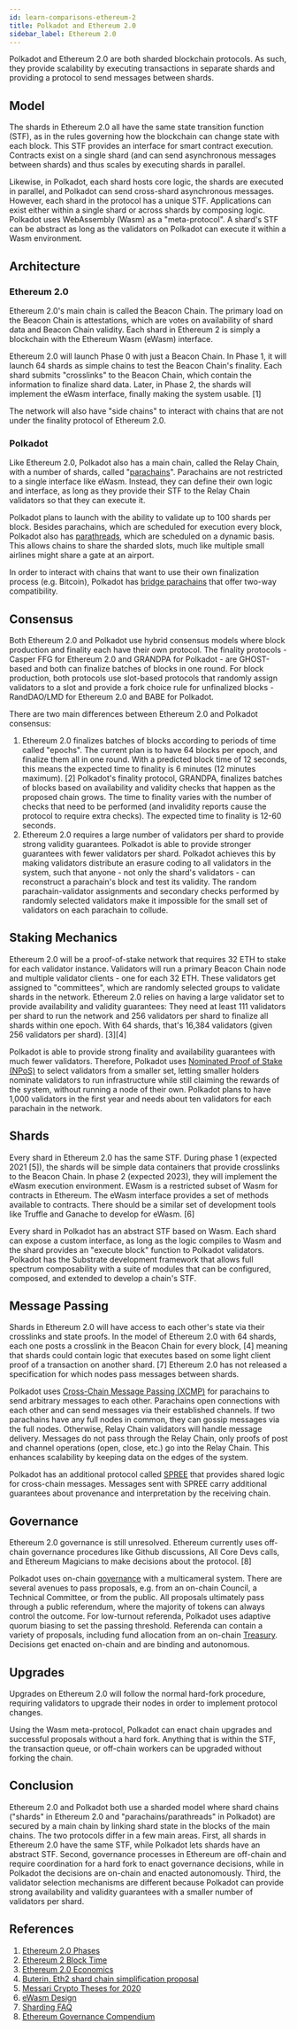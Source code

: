 ```yaml
---
id: learn-comparisons-ethereum-2
title: Polkadot and Ethereum 2.0
sidebar_label: Ethereum 2.0
---
```


Polkadot and Ethereum 2.0 are both sharded blockchain protocols. As such, they provide scalability
by executing transactions in separate shards and providing a protocol to send messages between
shards.

## Model

The shards in Ethereum 2.0 all have the same state transition function (STF), as in the rules
governing how the blockchain can change state with each block. This STF provides an interface for
smart contract execution. Contracts exist on a single shard (and can send asynchronous messages
between shards) and thus scales by executing shards in parallel.

Likewise, in Polkadot, each shard hosts core logic, the shards are executed in parallel, and
Polkadot can send cross-shard asynchronous messages. However, each shard in the protocol has a
unique STF. Applications can exist either within a single shard or across shards by composing logic.
Polkadot uses WebAssembly (Wasm) as a "meta-protocol". A shard's STF can be abstract as long as the
validators on Polkadot can execute it within a Wasm environment.

## Architecture

### Ethereum 2.0

Ethereum 2.0's main chain is called the Beacon Chain. The primary load on the Beacon Chain is
attestations, which are votes on availability of shard data and Beacon Chain validity. Each shard in
Ethereum 2 is simply a blockchain with the Ethereum Wasm (eWasm) interface.

Ethereum 2.0 will launch Phase 0 with just a Beacon Chain. In Phase 1, it will launch 64 shards as
simple chains to test the Beacon Chain's finality. Each shard submits "crosslinks" to the Beacon
Chain, which contain the information to finalize shard data. Later, in Phase 2, the shards will
implement the eWasm interface, finally making the system usable. [1]

The network will also have "side chains" to interact with chains that are not under the finality
protocol of Ethereum 2.0.

### Polkadot

Like Ethereum 2.0, Polkadot also has a main chain, called the Relay Chain, with a number of shards,
called "[parachains](learn-parachains)". Parachains are not restricted to a single interface like
eWasm. Instead, they can define their own logic and interface, as long as they provide their STF to
the Relay Chain validators so that they can execute it.

Polkadot plans to launch with the ability to validate up to 100 shards per block. Besides
parachains, which are scheduled for execution every block, Polkadot also has
[parathreads](learn-parathreads), which are scheduled on a dynamic basis. This allows chains to
share the sharded slots, much like multiple small airlines might share a gate at an airport.

In order to interact with chains that want to use their own finalization process (e.g. Bitcoin),
Polkadot has [bridge parachains](learn-bridges) that offer two-way compatibility.

## Consensus

Both Ethereum 2.0 and Polkadot use hybrid consensus models where block production and finality each
have their own protocol. The finality protocols - Casper FFG for Ethereum 2.0 and GRANDPA for
Polkadot - are GHOST-based and both can finalize batches of blocks in one round. For block
production, both protocols use slot-based protocols that randomly assign validators to a slot and
provide a fork choice rule for unfinalized blocks - RandDAO/LMD for Ethereum 2.0 and BABE for
Polkadot.

There are two main differences between Ethereum 2.0 and Polkadot consensus:

1. Ethereum 2.0 finalizes batches of blocks according to periods of time called "epochs". The
   current plan is to have 64 blocks per epoch, and finalize them all in one round. With a predicted
   block time of 12 seconds, this means the expected time to finality is 6 minutes (12 minutes
   maximum). [2] Polkadot's finality protocol, GRANDPA, finalizes batches of blocks based on
   availability and validity checks that happen as the proposed chain grows. The time to finality
   varies with the number of checks that need to be performed (and invalidity reports cause the
   protocol to require extra checks). The expected time to finality is 12-60 seconds.
2. Ethereum 2.0 requires a large number of validators per shard to provide strong validity
   guarantees. Polkadot is able to provide stronger guarantees with fewer validators per shard.
   Polkadot achieves this by making validators distribute an erasure coding to all validators in the
   system, such that anyone - not only the shard's validators - can reconstruct a parachain's block
   and test its validity. The random parachain-validator assignments and secondary checks performed
   by randomly selected validators make it impossible for the small set of validators on each
   parachain to collude.

## Staking Mechanics

Ethereum 2.0 will be a proof-of-stake network that requires 32 ETH to stake for each validator
instance. Validators will run a primary Beacon Chain node and multiple validator clients - one for
each 32 ETH. These validators get assigned to "committees", which are randomly selected groups to
validate shards in the network. Ethereum 2.0 relies on having a large validator set to provide
availability and validity guarantees: They need at least 111 validators per shard to run the network
and 256 validators per shard to finalize all shards within one epoch. With 64 shards, that's 16,384
validators (given 256 validators per shard). [3][4]

Polkadot is able to provide strong finality and availability guarantees with much fewer validators.
Therefore, Polkadot uses [Nominated Proof of Stake (NPoS)](learn-staking) to select validators from
a smaller set, letting smaller holders nominate validators to run infrastructure while still
claiming the rewards of the system, without running a node of their own. Polkadot plans to have
1,000 validators in the first year and needs about ten validators for each parachain in the network.

## Shards

Every shard in Ethereum 2.0 has the same STF. During phase 1 (expected 2021 [5]), the shards will be
simple data containers that provide crosslinks to the Beacon Chain. In phase 2 (expected 2023), they
will implement the eWasm execution environment. EWasm is a restricted subset of Wasm for contracts
in Ethereum. The eWasm interface provides a set of methods available to contracts. There should be a
similar set of development tools like Truffle and Ganache to develop for eWasm. [6]

Every shard in Polkadot has an abstract STF based on Wasm. Each shard can expose a custom interface,
as long as the logic compiles to Wasm and the shard provides an "execute block" function to Polkadot
validators. Polkadot has the Substrate development framework that allows full spectrum composability
with a suite of modules that can be configured, composed, and extended to develop a chain's STF.

## Message Passing

Shards in Ethereum 2.0 will have access to each other's state via their crosslinks and state proofs.
In the model of Ethereum 2.0 with 64 shards, each one posts a crosslink in the Beacon Chain for
every block, [4] meaning that shards could contain logic that executes based on some light client
proof of a transaction on another shard. [7] Ethereum 2.0 has not released a specification for which
nodes pass messages between shards.

Polkadot uses [Cross-Chain Message Passing (XCMP)](learn-crosschain) for parachains to send
arbitrary messages to each other. Parachains open connections with each other and can send messages
via their established channels. If two parachains have any full nodes in common, they can gossip
messages via the full nodes. Otherwise, Relay Chain validators will handle message delivery.
Messages do not pass through the Relay Chain, only proofs of post and channel operations (open,
close, etc.) go into the Relay Chain. This enhances scalability by keeping data on the edges of the
system.

Polkadot has an additional protocol called [SPREE](learn-spree) that provides shared logic for
cross-chain messages. Messages sent with SPREE carry additional guarantees about provenance and
interpretation by the receiving chain.

## Governance

Ethereum 2.0 governance is still unresolved. Ethereum currently uses off-chain governance procedures
like Github discussions, All Core Devs calls, and Ethereum Magicians to make decisions about the
protocol. [8]

Polkadot uses on-chain [governance](learn-governance) with a multicameral system. There are several
avenues to pass proposals, e.g. from an on-chain Council, a Technical Committee, or from the public.
All proposals ultimately pass through a public referendum, where the majority of tokens can always
control the outcome. For low-turnout referenda, Polkadot uses adaptive quorum biasing to set the
passing threshold. Referenda can contain a variety of proposals, including fund allocation from an
on-chain [Treasury](learn-treasury). Decisions get enacted on-chain and are binding and autonomous.

## Upgrades

Upgrades on Ethereum 2.0 will follow the normal hard-fork procedure, requiring validators to upgrade
their nodes in order to implement protocol changes.

Using the Wasm meta-protocol, Polkadot can enact chain upgrades and successful proposals without a
hard fork. Anything that is within the STF, the transaction queue, or off-chain workers can be
upgraded without forking the chain.

## Conclusion

Ethereum 2.0 and Polkadot both use a sharded model where shard chains ("shards" in Ethereum 2.0 and
"parachains/parathreads" in Polkadot) are secured by a main chain by linking shard state in the
blocks of the main chains. The two protocols differ in a few main areas. First, all shards in
Ethereum 2.0 have the same STF, while Polkadot lets shards have an abstract STF. Second, governance
processes in Ethereum are off-chain and require coordination for a hard fork to enact governance
decisions, while in Polkadot the decisions are on-chain and enacted autonomously. Third, the
validator selection mechanisms are different because Polkadot can provide strong availability and
validity guarantees with a smaller number of validators per shard.

## References

1. [Ethereum 2.0 Phases](https://docs.ethhub.io/ethereum-roadmap/ethereum-2.0/eth-2.0-phases/)
2. [Ethereum 2 Block Time](https://github.com/ethereum/eth2.0-specs/blob/676e216/specs/phase0/beacon-chain.md#time-parameters)
3. [Ethereum 2.0 Economics](https://docs.ethhub.io/ethereum-roadmap/ethereum-2.0/eth-2.0-economics/)
4. [Buterin, Eth2 shard chain simplification proposal](https://notes.ethereum.org/@vbuterin/HkiULaluS)
5. [Messari Crypto Theses for 2020](https://messari.io/report/crypto-theses-for-2020)
6. [eWasm Design](https://github.com/ewasm/design)
7. [Sharding FAQ](https://github.com/ethereum/wiki/wiki/Sharding-FAQ#how-would-synchronous-cross-shard-messages-work)
8. [Ethereum Governance Compendium](https://github.com/ethereum/wiki/wiki/Governance-compendium)

